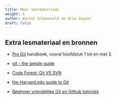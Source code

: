 ```yaml
---
title: Meer leermateriaal
weight: 4
author: Wouter Groeneveld en Arne Duyver
draft: false
---
```


## Extra lesmateriaal en bronnen
- [Pro Git](https://git-scm.com/book/en/v2) handboek, vooral hoofdstuk 1 tot en met 3.
- [git - the simple guide](http://rogerdudler.github.io/git-guide/)
- [Code Forest: Git VS SVN](https://www.codeforest.net/git-vs-svn)
- [the Harvard.edu guide to Git](https://cs61.seas.harvard.edu/site/ref/git/)

- [Beginner vriendelijke Git en Github tutorials](https://www.youtube.com/playlist?list=PLRqwX-V7Uu6ZF9C0YMKuns9sLDzK6zoiV)